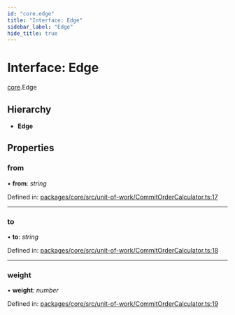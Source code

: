 ```yaml
---
id: "core.edge"
title: "Interface: Edge"
sidebar_label: "Edge"
hide_title: true
---
```


# Interface: Edge

[core](../modules/core.md).Edge

## Hierarchy

* **Edge**

## Properties

### from

• **from**: *string*

Defined in: [packages/core/src/unit-of-work/CommitOrderCalculator.ts:17](https://github.com/mikro-orm/mikro-orm/blob/969d4229bd/packages/core/src/unit-of-work/CommitOrderCalculator.ts#L17)

___

### to

• **to**: *string*

Defined in: [packages/core/src/unit-of-work/CommitOrderCalculator.ts:18](https://github.com/mikro-orm/mikro-orm/blob/969d4229bd/packages/core/src/unit-of-work/CommitOrderCalculator.ts#L18)

___

### weight

• **weight**: *number*

Defined in: [packages/core/src/unit-of-work/CommitOrderCalculator.ts:19](https://github.com/mikro-orm/mikro-orm/blob/969d4229bd/packages/core/src/unit-of-work/CommitOrderCalculator.ts#L19)
